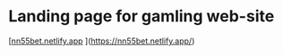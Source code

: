 # Landing page for gamling web-site

[[nn55bet.netlify.app](https://app.netlify.com/sites/nn55bet/overview)
](https://nn55bet.netlify.app/)
